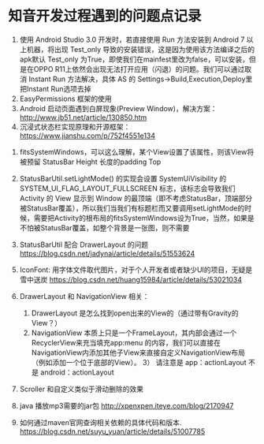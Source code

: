# 知音开发过程遇到的问题点记录

1. 使用 Android Studio 3.0 开发时，若直接使用 Run 方法安装到 Android 7 以上机器，将出现 Test_only 导致的安装错误，这是因为使用该方法编译之后的apk默认 Test_only 为True，即使我们在mainfest里改为false，可以安装，但是在OPPO R11上依然会出现无法打开应用（闪退）的问题。我们可以通过取消 Instant Run 方法解决，具体 AS 的 Settings->Build,Execution,Deploy里把Instant Run选项去掉
2. EasyPermissions 框架的使用
3. Android 启动页面遇到白屏现象(Preview Window)，解决方案：http://www.jb51.net/article/130850.htm
4. 沉浸式状态栏实现原理和开源框架：https://www.jianshu.com/p/752f4551e134

 1) fitsSystemWindows，可以这么理解，某个View设置了该属性，则该View将被预留 StatusBar Height 长度的padding Top
 
 2) StatusBarUtil.setLightMode() 的实现会设置 SystemUiVisibility 的 SYSTEM\_UI\_FLAG\_LAYOUT\_FULLSCREEN 标志，该标志会导致我们Activity 的 View 显示到 Window 的最顶端（即不考虑StatusBar，顶端部分被StatusBar覆盖），所以我们当我们有标题栏而又要调用setLightMode的时候，需要把Activity的根布局的fitsSystemWindows设为True，当然，如果是不怕被StatusBar覆盖，如整个背景是一张图，则不需要
 
 3) StatusBarUtil 配合 DrawerLayout 的问题 https://blog.csdn.net/jadynai/article/details/51553624
  
5. IconFont: 用字体文件取代图片，对于个人开发者或者缺少UI的项目，无疑是雪中送炭
https://blog.csdn.net/huang15984/article/details/53021034

6. DrawerLayout 和 NavigationView 相关：
	
	1) DrawerLayout 是怎么找到open出来的View的（通过带有Gravity的View？）
	2) NavigationView 本质上只是一个FrameLayout，其内部会通过一个RecyclerView来充当填充app:menu 的内容，我们可以直接在 NavigationView内添加其他子View来直接自定义NavigationView布局（例如添加一个位于底部的View）。 
	3） 请注意是 app：actionLayout 不是 android：actionLayout
	
7. Scroller 和自定义类似于滑动删除的效果
8. java 播放mp3需要的jar包 http://xpenxpen.iteye.com/blog/2170947
9. 如何通过maven官网查询相关依赖的具体代码和版本. https://blog.csdn.net/suyu_yuan/article/details/51007785
 

 
